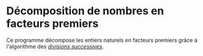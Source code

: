 Décomposition de nombres en facteurs premiers
=============================================

  Ce programme décompose les entiers naturels en facteurs premiers grâce à l'algorithme des *[divisions successives](https://fr.wikipedia.org/wiki/Divisions_successives)*.
